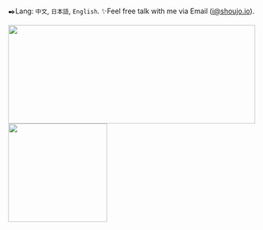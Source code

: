 ✒️Lang: `中文`, `日本語`, `English`.  ✨Feel free talk with me via Email (i@shoujo.io).

<img src="https://github-readme-stats.vercel.app/api?username=mayocream&count_private=true&show_icons=true&theme=dracula&cache_seconds=1800" width="500" height="200" /><span>    </span><img src="https://github-readme-stats.vercel.app/api/top-langs/?username=mayocream&layout=compact&hide=html,css,scss&langs_count=10" height="200">

